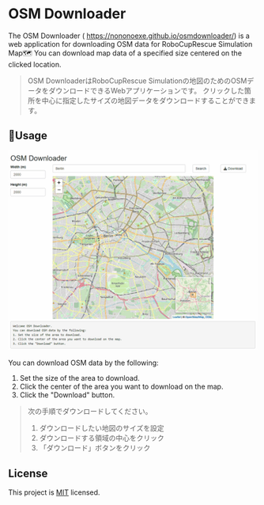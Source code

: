 # OSM Downloader

The OSM Downloader (
https://nononoexe.github.io/osmdownloader/) is a web application for downloading OSM data for RoboCupRescue Simulation Map🗺️
You can download map data of a specified size centered on the clicked location.

> OSM DownloaderはRoboCupRescue Simulationの地図のためのOSMデータをダウンロードできるWebアプリケーションです。
> クリックした箇所を中心に指定したサイズの地図データをダウンロードすることができます。

## 🚀Usage

![example](example.gif)

You can download OSM data by the following:

1. Set the size of the area to download.
2. Click the center of the area you want to download on the map.
3. Click the "Download" button.

> 次の手順でダウンロードしてください。
> 1. ダウンロードしたい地図のサイズを設定
> 2. ダウンロードする領域の中心をクリック
> 3. 「ダウンロード」ボタンをクリック

## License

This project is [MIT](LICENSE) licensed.
